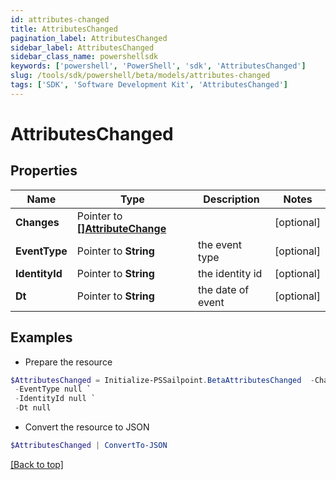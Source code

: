 ```yaml
---
id: attributes-changed
title: AttributesChanged
pagination_label: AttributesChanged
sidebar_label: AttributesChanged
sidebar_class_name: powershellsdk
keywords: ['powershell', 'PowerShell', 'sdk', 'AttributesChanged'] 
slug: /tools/sdk/powershell/beta/models/attributes-changed
tags: ['SDK', 'Software Development Kit', 'AttributesChanged']
---
```



# AttributesChanged

## Properties

Name | Type | Description | Notes
------------ | ------------- | ------------- | -------------
**Changes** |  Pointer to [**[]AttributeChange**](attribute-change) |  | [optional] 
**EventType** |  Pointer to **String** | the event type | [optional] 
**IdentityId** |  Pointer to **String** | the identity id | [optional] 
**Dt** |  Pointer to **String** | the date of event | [optional] 

## Examples

- Prepare the resource
```powershell
$AttributesChanged = Initialize-PSSailpoint.BetaAttributesChanged  -Changes null `
 -EventType null `
 -IdentityId null `
 -Dt null
```

- Convert the resource to JSON
```powershell
$AttributesChanged | ConvertTo-JSON
```


[[Back to top]](#) 

